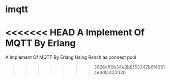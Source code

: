 # imqtt
<<<<<<< HEAD
A Implement Of MQTT By Erlang
=======
A Implement Of MQTT By Erlang Using Ranch as connect pool
>>>>>>> 3626cff0b34e2b8153347b6f49514e3dfc42342b

